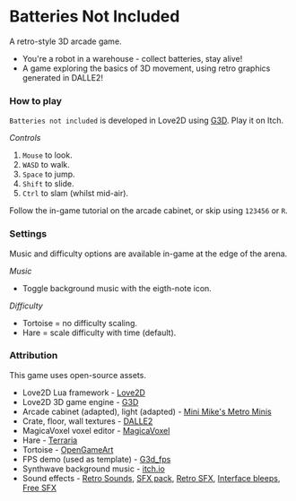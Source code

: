 # Batteries Not Included
 A retro-style 3D arcade game.

* You're a robot in a warehouse - collect batteries, stay alive!
* A game exploring the basics of 3D movement, using retro graphics generated in DALLE2!

### How to play
`Batteries not included` is developed in Love2D using [G3D](https://github.com/groverburger/g3d). Play it on Itch.

_Controls_
1. `Mouse` to look.
2. `WASD` to walk.
3. `Space` to jump.
4. `Shift` to slide.
5. `Ctrl` to slam (whilst mid-air).

Follow the in-game tutorial on the arcade cabinet, or skip using `123456` or `R`.

### Settings
Music and difficulty options are available in-game at the edge of the arena.

_Music_
* Toggle background music with the eigth-note icon.

_Difficulty_
* Tortoise = no difficulty scaling.
* Hare = scale difficulty with time (default).

### Attribution
This game uses open-source assets.

* Love2D Lua framework - [Love2D](https://love2d.org/) 
* Love2D 3D game engine - [G3D](https://github.com/groverburger/g3d)
* Arcade cabinet (adapted), light (adapted) - [Mini Mike's Metro Minis](https://github.com/mikelovesrobots/mmmm)
* Crate, floor, wall textures - [DALLE2](https://openai.com/dall-e-2/)
* MagicaVoxel voxel editor - [MagicaVoxel](https://ephtracy.github.io/)
* Hare - [Terraria](https://www.terraria.org/)
* Tortoise - [OpenGameArt](https://opengameart.org/content/16x16-animated-turtle)
* FPS demo (used as template) - [G3d_fps](https://github.com/groverburger/g3d_fps)
* Synthwave background music - [itch.io](https://alkakrab.itch.io/free-shooter-synthwave-music-pack)
* Sound effects - [Retro Sounds](https://dagurasusketch.itch.io/retrosounds), [SFX pack](https://dabolka.itch.io/sfx-pack), [Retro SFX](https://inertsongs.itch.io/free-retro-sfx), [Interface bleeps](https://bleeoop.itch.io/interface-bleeps), [Free SFX](https://kronbits.itch.io/freesfx)